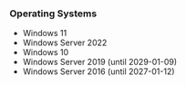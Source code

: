 ### Operating Systems
- Windows 11
- Windows Server 2022
- Windows 10
- Windows Server 2019 (until 2029-01-09)
- Windows Server 2016 (until 2027-01-12)
